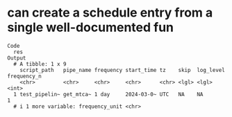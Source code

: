 # can create a schedule entry from a single well-documented fun

    Code
      res
    Output
      # A tibble: 1 x 9
        script_path   pipe_name frequency start_time tz    skip  log_level frequency_n
        <chr>         <chr>     <chr>     <chr>      <chr> <lgl> <lgl>           <int>
      1 test_pipelin~ get_mtca~ 1 day     2024-03-0~ UTC   NA    NA                  1
      # i 1 more variable: frequency_unit <chr>

